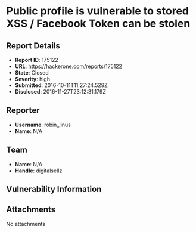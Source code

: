 # Public profile is vulnerable to stored XSS / Facebook Token can be stolen

## Report Details
- **Report ID**: 175122
- **URL**: https://hackerone.com/reports/175122
- **State**: Closed
- **Severity**: high
- **Submitted**: 2016-10-11T11:27:24.529Z
- **Disclosed**: 2016-11-27T23:12:31.179Z

## Reporter
- **Username**: robin_linus
- **Name**: N/A

## Team
- **Name**: N/A
- **Handle**: digitalsellz

## Vulnerability Information


## Attachments
No attachments

